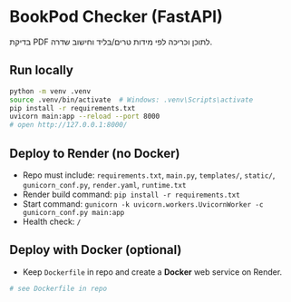 # BookPod Checker (FastAPI)

בדיקת PDF לתוכן וכריכה לפי מידות טרים/בליד וחישוב שדרה.

## Run locally
```bash
python -m venv .venv
source .venv/bin/activate  # Windows: .venv\Scripts\activate
pip install -r requirements.txt
uvicorn main:app --reload --port 8000
# open http://127.0.0.1:8000/
```

## Deploy to Render (no Docker)
- Repo must include: `requirements.txt`, `main.py`, `templates/`, `static/`, `gunicorn_conf.py`, `render.yaml`, `runtime.txt`
- Render build command: `pip install -r requirements.txt`
- Start command: `gunicorn -k uvicorn.workers.UvicornWorker -c gunicorn_conf.py main:app`
- Health check: `/`

## Deploy with Docker (optional)
- Keep `Dockerfile` in repo and create a **Docker** web service on Render.
```dockerfile
# see Dockerfile in repo
```
